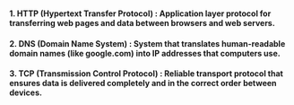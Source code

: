 # 

#### 1. HTTP (Hypertext Transfer Protocol) : Application layer protocol for transferring web pages and data between browsers and web servers.

#### 2. DNS (Domain Name System) : System that translates human-readable domain names (like google.com) into IP addresses that computers use.

#### 3. TCP (Transmission Control Protocol) : Reliable transport protocol that ensures data is delivered completely and in the correct order between devices.

#### 

